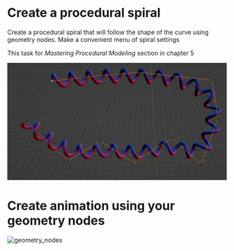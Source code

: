 # Create a procedural spiral 
Create a procedural spiral that will follow the shape of the curve using geometry nodes. Make a convenient menu of spiral settings 

This task for _Mastering Procedural Modeling_ section in chapter 5

![geonodes_spiral](/curriculum/5_procedural/genodes_spiral.png)

# Create animation using your geometry nodes

![geometry_nodes](/curriculum/5_procedural/geonodes_630p.gif)


